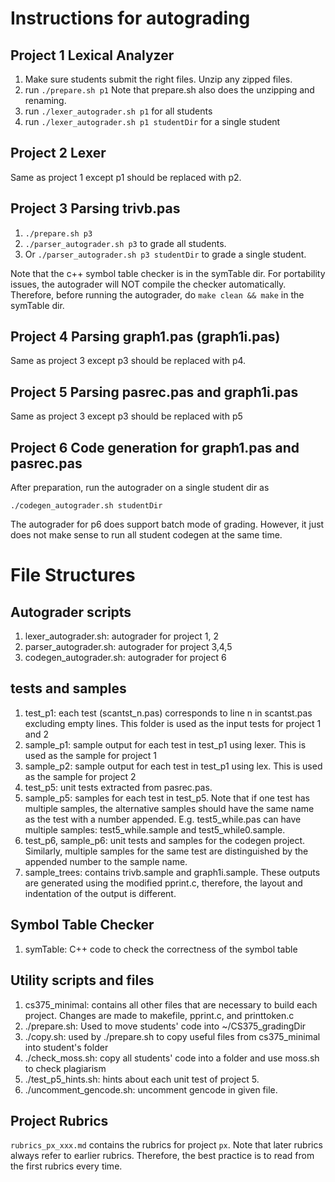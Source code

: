 # Instructions for autograding

## Project 1 Lexical Analyzer

1. Make sure students submit the right files. Unzip any zipped files.
2. run `./prepare.sh p1`
   Note that prepare.sh also does the unzipping and renaming.
3. run `./lexer_autograder.sh p1` for all students
4. run `./lexer_autograder.sh p1 studentDir` for a single student

## Project 2 Lexer

Same as project 1 except p1 should be replaced with p2.

## Project 3 Parsing trivb.pas

1. `./prepare.sh p3`
2. `./parser_autograder.sh p3` to grade all students.
3. Or `./parser_autograder.sh p3 studentDir` to grade a single student.

Note that the c++ symbol table checker is in the symTable dir.
For portability issues, the autograder will NOT compile the checker automatically.
Therefore, before running the autograder, do `make clean && make` in the symTable dir. 

## Project 4 Parsing graph1.pas (graph1i.pas)

Same as project 3 except p3 should be replaced with p4.

## Project 5 Parsing pasrec.pas and graph1i.pas

Same as project 3 except p3 should be replaced with p5

## Project 6 Code generation for graph1.pas and pasrec.pas

After preparation, run the autograder on a single student dir as

```
./codegen_autograder.sh studentDir
```
The autograder for p6 does support batch mode of grading. 
However, it just does not make sense to run all student codegen at the same time.


# File Structures

## Autograder scripts

1. lexer_autograder.sh: autograder for project 1, 2
2. parser_autograder.sh: autograder for project 3,4,5
3. codegen_autograder.sh: autograder for project 6

## tests and samples

1. test_p1: each test (scantst_n.pas) corresponds to line n in scantst.pas excluding empty lines. This folder is used as the input tests for project 1 and 2
2. sample_p1: sample output for each test in test_p1 using lexer. This is used as the sample for project 1
3. sample_p2: sample output for each test in test_p1 using lex. This is used as the sample for project 2
4. test_p5: unit tests extracted from pasrec.pas.
5. sample_p5: samples for each test in test_p5. Note that if one test has multiple samples, the alternative samples should have the same name as the test with a number appended.
   E.g. test5_while.pas can have multiple samples: test5_while.sample and test5_while0.sample.
6. test_p6, sample_p6: unit tests and samples for the codegen project. Similarly, multiple samples for the same test are distinguished by the appended number to the sample name.
7. sample_trees: contains trivb.sample and graph1i.sample. These outputs are generated using the modified pprint.c, therefore, the layout and indentation of the output is different.

## Symbol Table Checker

1. symTable: C++ code to check the correctness of the symbol table

## Utility scripts and files

1. cs375_minimal: contains all other files that are necessary to build each project. Changes are made to makefile, pprint.c, and printtoken.c
2. ./prepare.sh: Used to move students' code into ~/CS375_gradingDir
3. ./copy.sh: used by ./prepare.sh to copy useful files from cs375_minimal into student's folder
4. ./check_moss.sh: copy all students' code into a folder and use moss.sh to check plagiarism
5. ./test_p5_hints.sh: hints about each unit test of project 5.
6. ./uncomment_gencode.sh: uncomment gencode in given file.

## Project Rubrics

`rubrics_px_xxx.md` contains the rubrics for project `px`. Note that later
rubrics always refer to earlier rubrics. Therefore, the best practice is to
read from the first rubrics every time.
